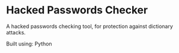 # Hacked Passwords Checker
A hacked passwords checking tool, for protection against dictionary attacks.

Built using: Python
